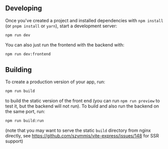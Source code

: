 
## Developing

Once you've created a project and installed dependencies with `npm install` (or `pnpm install` or `yarn`), start a development server:

```bash
npm run dev
```

You can also just run the frontend with the backend with:
```bash
npm run dev:frontend
```

## Building

To create a production version of your app, run:

```bash
npm run build
```

to build the static version of the front end (you can run `npm run preview` to test it, but the backend will not run). To build and also run the backend on the same port, run:
```bash
npm run build:run
```
(note that you may want to serve the static `build` directory from nginx directly, see https://github.com/szymmis/vite-express/issues/148 for SSR support)
